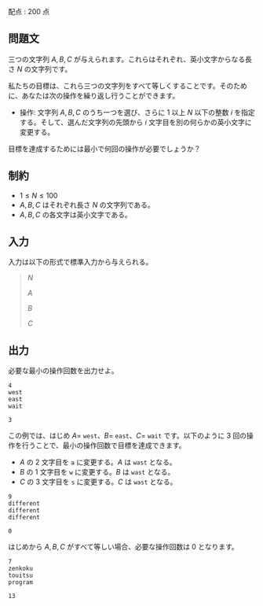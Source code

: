 配点 : $200$ 点

## 問題文

三つの文字列 $A, B, C$ が与えられます。これらはそれぞれ、英小文字からなる長さ $N$ の文字列です。

私たちの目標は、これら三つの文字列をすべて等しくすることです。そのために、あなたは次の操作を繰り返し行うことができます。

- 操作: 文字列 $A, B, C$ のうち一つを選び、さらに $1$ 以上 $N$ 以下の整数 $i$ を指定する。そして、選んだ文字列の先頭から $i$ 文字目を別の何らかの英小文字に変更する。

目標を達成するためには最小で何回の操作が必要でしょうか？

## 制約

- $1 \leq N \leq 100$
- $A, B, C$ はそれぞれ長さ $N$ の文字列である。
- $A, B, C$ の各文字は英小文字である。

## 入力

入力は以下の形式で標準入力から与えられる。

> $N$
> 
> $A$
> 
> $B$
> 
> $C$

## 出力

必要な最小の操作回数を出力せよ。

```input1
4
west
east
wait
```

```output1
3
```

この例では、はじめ $A =$ `west`、$B =$ `east`、$C =$ `wait` です。以下のように $3$ 回の操作を行うことで、最小の操作回数で目標を達成できます。

- $A$ の $2$ 文字目を `a` に変更する。$A$ は `wast` となる。
- $B$ の $1$ 文字目を `w` に変更する。$B$ は `wast` となる。
- $C$ の $3$ 文字目を `s` に変更する。$C$ は `wast` となる。

```input2
9
different
different
different
```

```output2
0
```

はじめから $A, B, C$ がすべて等しい場合、必要な操作回数は $0$ となります。

```input3
7
zenkoku
touitsu
program
```

```output3
13
```